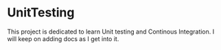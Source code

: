 # UnitTesting
This project is dedicated to learn Unit testing and Continous Integration.
I will keep on adding docs as I get into it.
